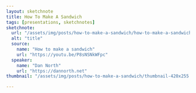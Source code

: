 ```yaml
---
layout: sketchnote
title: How To Make A Sandwich
tags: [presentations, sketchnotes]
sketchnote:
  url: "/assets/img/posts/how-to-make-a-sandwich/how-to-make-a-sandwich.jpg"
  alt: "title"
  source:
    name: "How to make a sandwich"
    url: "https://youtu.be/P8sNSNkWFpc"
  speaker:
    name: "Dan North"
    url: "https://dannorth.net"
thumbnail: "/assets/img/posts/how-to-make-a-sandwich/thumbnail-420x255.jpg"

---
```

